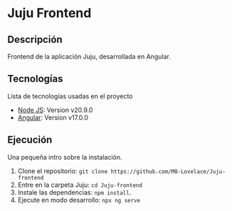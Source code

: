 # Juju Frontend

## Descripción

Frontend de la aplicación Juju, desarrollada en Angular.

## Tecnologías

Lista de tecnologías usadas en el proyecto

- [Node JS](https://nodejs.org/en/): Version v20.9.0
- [Angular](https://www.npmjs.com/package/@angular/cli): Version v17.0.0

## Ejecución

Una pequeña intro sobre la instalación.

1. Clone el repositorio: `git clone https://github.com/M8-Lovelace/Juju-frontend`
2. Entre en la carpeta Juju: `cd Juju-frontend`
3. Instale las dependencias: `npm install`.
4. Ejecute en modo desarrollo: `npx ng serve`
